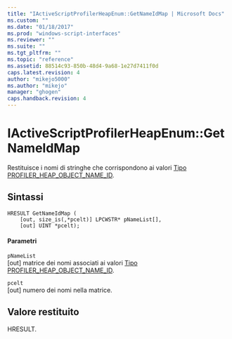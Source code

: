 ```yaml
---
title: "IActiveScriptProfilerHeapEnum::GetNameIdMap | Microsoft Docs"
ms.custom: ""
ms.date: "01/18/2017"
ms.prod: "windows-script-interfaces"
ms.reviewer: ""
ms.suite: ""
ms.tgt_pltfrm: ""
ms.topic: "reference"
ms.assetid: 88514c93-850b-48d4-9a68-1e27d7411f0d
caps.latest.revision: 4
author: "mikejo5000"
ms.author: "mikejo"
manager: "ghogen"
caps.handback.revision: 4
---
```

# IActiveScriptProfilerHeapEnum::GetNameIdMap
Restituisce i nomi di stringhe che corrispondono ai valori [Tipo PROFILER\_HEAP\_OBJECT\_NAME\_ID](../../winscript/reference/profiler-heap-object-name-id-type.md).  
  
## Sintassi  
  
```  
HRESULT GetNameIdMap (  
    [out, size_is(,*pcelt)] LPCWSTR* pNameList[],   
    [out] UINT *pcelt);  
```  
  
#### Parametri  
 `pNameList`  
 \[out\] matrice dei nomi associati ai valori [Tipo PROFILER\_HEAP\_OBJECT\_NAME\_ID](../../winscript/reference/profiler-heap-object-name-id-type.md).  
  
 `pcelt`  
 \[out\] numero dei nomi nella matrice.  
  
## Valore restituito  
 HRESULT.